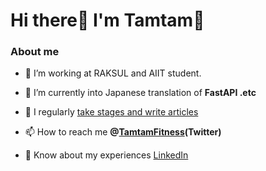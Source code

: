 <h1 align="left">Hi there👋 I'm Tamtam💪</h3>

<h3 align="left">About me</h3>

- 🔭 I’m working at RAKSUL and AIIT student.

- 🌱 I’m currently into Japanese translation of **FastAPI .etc**

- 📝 I regularly [take stages and write articles](https://tamtam-blog-collection.vercel.app/)

- 📫 How to reach me **@[TamtamFitness](https://twitter.com/TamtamFitness)(Twitter)**

- 📄 Know about my experiences [LinkedIn](https://www.linkedin.com/in/yusuke-tamura-1113221a0/)



